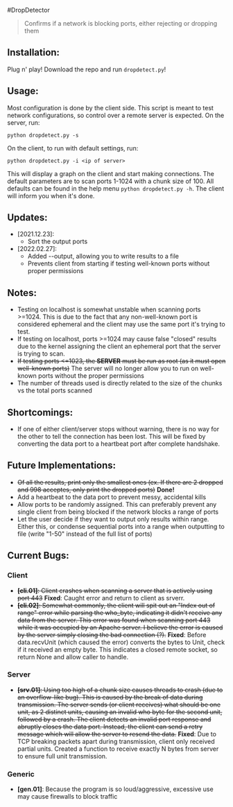 #DropDetector
> Confirms if a network is blocking ports, either rejecting or dropping them

## Installation:
Plug n' play! Download the repo and run `dropdetect.py`!

## Usage:
Most configuration is done by the client side. This script is meant to test network configurations, so control over a remote server is expected.
On the server, run:
```
python dropdetect.py -s
```
On the client, to run with default settings, run:
```
python dropdetect.py -i <ip of server>
```
This will display a graph on the client and start making connections. The default parameters are to scan ports 1-1024 with a chunk size of 100. All defaults can be found in the help menu `python dropdetect.py -h`. The client will inform you when it's done.

## Updates:
- [2021.12.23]:
  - Sort the output ports
- [2022.02.27]:
  - Added --output, allowing you to write results to a file
  - Prevents client from starting if testing well-known ports without proper permissions

## Notes:
- Testing on localhost is somewhat unstable when scanning ports >=1024. This is due to the fact that any non-well-known port is considered ephemeral and the client may use the same port it's trying to test.
- If testing on localhost, ports >=1024 may cause false "closed" results due to the kernel assigning the client an ephemeral port that the server is trying to scan.
- ~~If testing ports <=1023, the **SERVER** must be run as root (as it must open well-known ports)~~ The server will no longer allow you to run on well-known ports without the proper permissions
- The number of threads used is directly related to the size of the chunks vs the total ports scanned

## Shortcomings:
- If one of either client/server stops without warning, there is no way for the other to tell the connection has been lost. This will be fixed by converting the data port to a heartbeat port after complete handshake.

## Future Implementations:
- ~~Of all the results, print only the smallest ones (ex. If there are 2 dropped and 998 acceptes, only print the dropped ports)~~ **Done!**
- Add a heartbeat to the data port to prevent messy, accidental kills
- Allow ports to be randomly assigned. This can preferably prevent any single client from being blocked if the network blocks a range of ports
- Let the user decide if they want to output only results within range. Either this, or condense sequential ports into a range when outputting to file (write "1-50" instead of the full list of ports)


## Current Bugs:

### Client
- ~~**[cli.01]**: Client crashes when scanning a server that is actively using port 443~~ **Fixed**: Caught error and return to client as srverr.
- ~~**[cli.02]**: Somewhat commonly, the client will spit out an "Index out of range" error while parsing the who_byte, indicating it didn't receive any data from the server. This error was found when scanning port 443 while it was occupied by an Apache server. I believe the error is caused by the server simply closing the bad connection (?).~~ **Fixed**: Before data.recvUnit (which caused the error) converts the bytes to Unit, check if it received an empty byte. This indicates a closed remote socket, so return None and allow caller to handle.

### Server
- ~~**[srv.01]**: Using too high of a chunk size causes threads to crash (due to an overflow-like bug). This is caused by the break of data during transmission. The server sends (or client receives) what should be one unit, as 2 distinct units, causing an invalid who byte for the second unit, followed by a crash. The client detects an invalid port response and abruptly closes the data port. Instead, the client can send a retry message which will allow the server to resend the data.~~ **Fixed**: Due to TCP breaking packets apart during transmission, client only received partial units. Created a function to receive exactly N bytes from server to ensure full unit transmission.

### Generic
- **[gen.01]**: Because the program is so loud/aggressive, excessive use may cause firewalls to block traffic
